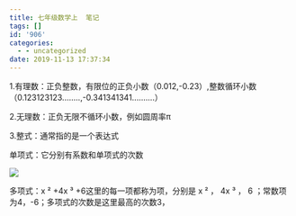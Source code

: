 ```yaml
---
title: 七年级数学上  笔记
tags: []
id: '906'
categories:
  - - uncategorized
date: 2019-11-13 17:37:34
---
```


1.有理数：正负整数，有限位的正负小数（0.012,-0.23）,整数循环小数（0.123123123........,-0.341341341..........）

2.无理数：正负无限不循环小数，例如圆周率π

3.整式：通常指的是一个表达式

单项式：它分别有系数和单项式的次数

![](https://post.332b.com/wp-content/uploads/2019/11/20191113165345.png)

多项式：x ² +4x ³ +6这里的每一项都称为项，分别是 x ² ， 4x ³ ， 6 ；常数项为4，-6；多项式的次数是这里最高的次数3，